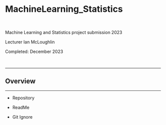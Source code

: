 # MachineLearning_Statistics

<br/>

Machine Learning and Statistics project submission 2023 

Lecturer Ian McLoughlin

Completed: December 2023

<br/>

***

## Overview

***

 - Repository

 - ReadMe

 - Git Ignore

